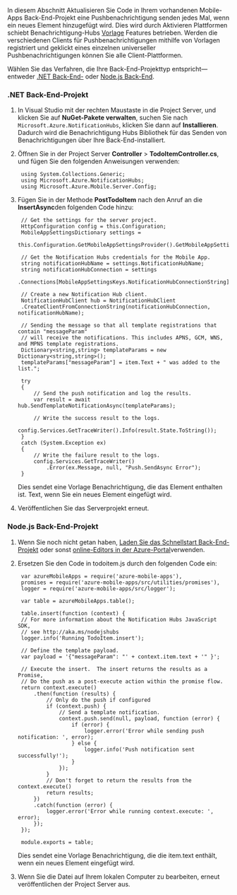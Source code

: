 In diesem Abschnitt Aktualisieren Sie Code in Ihrem vorhandenen Mobile-Apps Back-End-Projekt eine Pushbenachrichtigung senden jedes Mal, wenn ein neues Element hinzugefügt wird. Dies wird durch Aktivieren Plattformen schiebt Benachrichtigung-Hubs [Vorlage](../articles/notification-hubs/notification-hubs-templates-cross-platform-push-messages.md) Features betrieben. Werden die verschiedenen Clients für Pushbenachrichtigungen mithilfe von Vorlagen registriert und geklickt eines einzelnen universeller Pushbenachrichtigungen können Sie alle Client-Plattformen.

Wählen Sie das Verfahren, die Ihre Back-End-Projekttyp entspricht&mdash;entweder [.NET Back-End-](#dotnet) oder [Node.js Back-End](#nodejs).

### <a name="dotnet"></a>.NET Back-End-Projekt
1. In Visual Studio mit der rechten Maustaste in die Project Server, und klicken Sie auf **NuGet-Pakete verwalten**, suchen Sie nach `Microsoft.Azure.NotificationHubs`, klicken Sie dann auf **Installieren**. Dadurch wird die Benachrichtigung Hubs Bibliothek für das Senden von Benachrichtigungen über Ihre Back-End-installiert.

3. Öffnen Sie in der Project Server **Controller** > **TodoItemController.cs**, und fügen Sie den folgenden Anweisungen verwenden:

        using System.Collections.Generic;
        using Microsoft.Azure.NotificationHubs;
        using Microsoft.Azure.Mobile.Server.Config;
    

2. Fügen Sie in der Methode **PostTodoItem** nach den Anruf an die **InsertAsync**den folgenden Code hinzu:  

        // Get the settings for the server project.
        HttpConfiguration config = this.Configuration;
        MobileAppSettingsDictionary settings = 
            this.Configuration.GetMobileAppSettingsProvider().GetMobileAppSettings();
        
        // Get the Notification Hubs credentials for the Mobile App.
        string notificationHubName = settings.NotificationHubName;
        string notificationHubConnection = settings
            .Connections[MobileAppSettingsKeys.NotificationHubConnectionString].ConnectionString;

        // Create a new Notification Hub client.
        NotificationHubClient hub = NotificationHubClient
        .CreateClientFromConnectionString(notificationHubConnection, notificationHubName);

        // Sending the message so that all template registrations that contain "messageParam"
        // will receive the notifications. This includes APNS, GCM, WNS, and MPNS template registrations.
        Dictionary<string,string> templateParams = new Dictionary<string,string>();
        templateParams["messageParam"] = item.Text + " was added to the list.";

        try
        {
            // Send the push notification and log the results.
            var result = await hub.SendTemplateNotificationAsync(templateParams);

            // Write the success result to the logs.
            config.Services.GetTraceWriter().Info(result.State.ToString());
        }
        catch (System.Exception ex)
        {
            // Write the failure result to the logs.
            config.Services.GetTraceWriter()
                .Error(ex.Message, null, "Push.SendAsync Error");
        }

    Dies sendet eine Vorlage Benachrichtigung, die das Element enthalten ist. Text, wenn Sie ein neues Element eingefügt wird.

4. Veröffentlichen Sie das Serverprojekt erneut. 

### <a name="nodejs"></a>Node.js Back-End-Projekt

1. Wenn Sie noch nicht getan haben, [Laden Sie das Schnellstart Back-End-Projekt](app-service-mobile-node-backend-how-to-use-server-sdk.md#download-quickstart) oder sonst [online-Editors in der Azure-Portal](app-service-mobile-node-backend-how-to-use-server-sdk.md#online-editor)verwenden.

2. Ersetzen Sie den Code in todoitem.js durch den folgenden Code ein:

        var azureMobileApps = require('azure-mobile-apps'),
        promises = require('azure-mobile-apps/src/utilities/promises'),
        logger = require('azure-mobile-apps/src/logger');
    
        var table = azureMobileApps.table();
        
        table.insert(function (context) {
        // For more information about the Notification Hubs JavaScript SDK, 
        // see http://aka.ms/nodejshubs
        logger.info('Running TodoItem.insert');
        
        // Define the template payload.
        var payload = '{"messageParam": "' + context.item.text + '" }';  
        
        // Execute the insert.  The insert returns the results as a Promise,
        // Do the push as a post-execute action within the promise flow.
        return context.execute()
            .then(function (results) {
                // Only do the push if configured
                if (context.push) {
                    // Send a template notification.
                    context.push.send(null, payload, function (error) {
                        if (error) {
                            logger.error('Error while sending push notification: ', error);
                        } else {
                            logger.info('Push notification sent successfully!');
                        }
                    });
                }
                // Don't forget to return the results from the context.execute()
                return results;
            })
            .catch(function (error) {
                logger.error('Error while running context.execute: ', error);
            });
        });

        module.exports = table;  

    Dies sendet eine Vorlage Benachrichtigung, die die item.text enthält, wenn ein neues Element eingefügt wird.

2. Wenn Sie die Datei auf Ihrem lokalen Computer zu bearbeiten, erneut veröffentlichen der Project Server aus.

